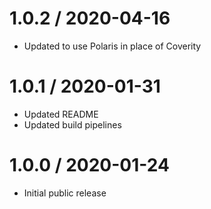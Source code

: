 # 1.0.2 / 2020-04-16

- Updated to use Polaris in place of Coverity

# 1.0.1 / 2020-01-31

- Updated README
- Updated build pipelines

# 1.0.0 / 2020-01-24

- Initial public release
